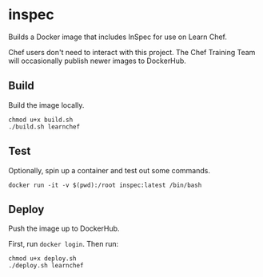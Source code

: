 # inspec

Builds a Docker image that includes InSpec for use on Learn Chef.

Chef users don't need to interact with this project. The Chef Training Team will occasionally publish newer images to DockerHub.

## Build

Build the image locally.

```
chmod u+x build.sh
./build.sh learnchef
```

## Test

Optionally, spin up a container and test out some commands.

```
docker run -it -v $(pwd):/root inspec:latest /bin/bash
```

## Deploy

Push the image up to DockerHub.

First, run `docker login`. Then run:

```
chmod u+x deploy.sh
./deploy.sh learnchef
```
